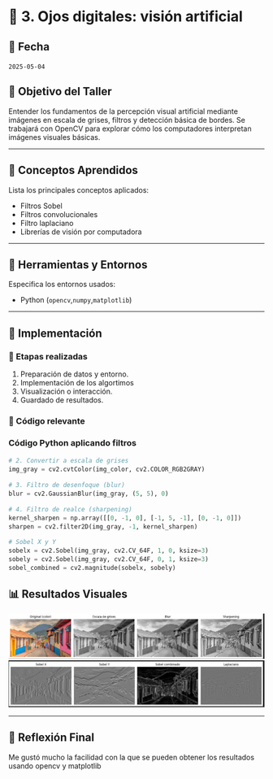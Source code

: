 # 🧪 3. Ojos digitales: visión artificial

## 📅 Fecha
`2025-05-04` 


## 🎯 Objetivo del Taller

Entender los fundamentos de la percepción visual artificial mediante imágenes en escala de grises, filtros y detección básica de bordes. Se trabajará con OpenCV para explorar cómo los computadores interpretan imágenes visuales básicas.

---

## 🧠 Conceptos Aprendidos

Lista los principales conceptos aplicados:

- Filtros Sobel
- Filtros convolucionales
- Filtro laplaciano
- Librerías de visión por computadora
---

## 🔧 Herramientas y Entornos

Especifica los entornos usados:

- Python (`opencv`,`numpy`,`matplotlib`)

---

## 🧪 Implementación

### 🔹 Etapas realizadas
1. Preparación de datos y entorno.
2. Implementación de los algortimos
3. Visualización o interacción.
4. Guardado de resultados.

### 🔹 Código relevante

### Código Python aplicando filtros
```python
# 2. Convertir a escala de grises
img_gray = cv2.cvtColor(img_color, cv2.COLOR_RGB2GRAY)
```

```python
# 3. Filtro de desenfoque (blur)
blur = cv2.GaussianBlur(img_gray, (5, 5), 0)
```


```python
# 4. Filtro de realce (sharpening)
kernel_sharpen = np.array([[0, -1, 0], [-1, 5, -1], [0, -1, 0]])
sharpen = cv2.filter2D(img_gray, -1, kernel_sharpen)
```
```python
# Sobel X y Y
sobelx = cv2.Sobel(img_gray, cv2.CV_64F, 1, 0, ksize=3)
sobely = cv2.Sobel(img_gray, cv2.CV_64F, 0, 1, ksize=3)
sobel_combined = cv2.magnitude(sobelx, sobely)
```

## 📊 Resultados Visuales

![Resultados filtros](resultados/resultados_filtros.png)
![Resultados filtros](resultados/resultados_filtros_2.png)


---

## 💬 Reflexión Final

Me gustó mucho la facilidad con la que se pueden obtener los resultados usando opencv y matplotlib